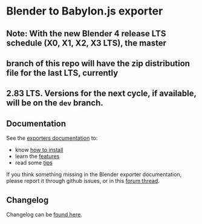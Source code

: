 # Blender to Babylon.js exporter 

## Note: With the new Blender 4 release LTS schedule (X0, X1, X2, X3 LTS), the master
## branch of this repo will have the zip distribution file for the last LTS, currently
## 2.83 LTS.  Versions for the next cycle, if available, will be on the `dev` branch.

## Documentation
See the [exporters documentation](https://doc.babylonjs.com/extensions/Exporters) to:

- know [how to install](https://doc.babylonjs.com/extensions/Exporters/Blender) 
- learn the [features](https://doc.babylonjs.com/extensions/Exporters/Blender#installation)
- read some [tips](https://doc.babylonjs.com/extensions/Exporters/Blender_Tips)

If you think something missing in the Blender exporter documentation, please report it through github issues, or in this [forum thread](http://www.html5gamedevs.com/topic/36596-blender-exporter-doc-needs-feedback/).

## Changelog

Changelog can be [found here](https://github.com/BabylonJS/BlenderExporter/blob/master/changelog.md).
